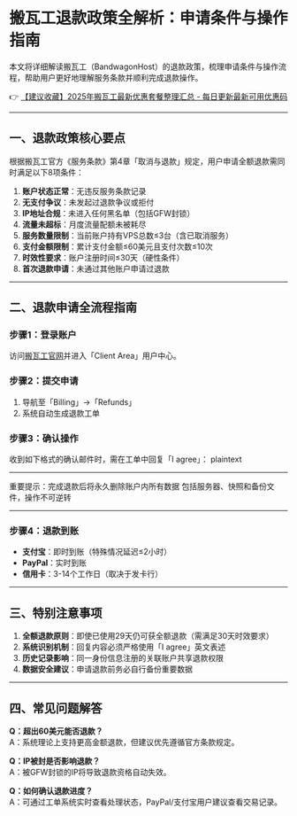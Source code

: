 # 搬瓦工退款政策全解析：申请条件与操作指南

本文将详细解读搬瓦工（BandwagonHost）的退款政策，梳理申请条件与操作流程，帮助用户更好地理解服务条款并顺利完成退款操作。

👉 [【建议收藏】2025年搬瓦工最新优惠套餐整理汇总 - 每日更新最新可用优惠码](https://bit.ly/banwagon)

---

## 一、退款政策核心要点

根据搬瓦工官方《服务条款》第4章「取消与退款」规定，用户申请全额退款需同时满足以下8项条件：

1. **账户状态正常**：无违反服务条款记录
2. **无支付争议**：未发起过退款争议或拒付
3. **IP地址合规**：未进入任何黑名单（包括GFW封锁）
4. **流量未超标**：月度流量配额未被耗尽
5. **服务数量限制**：当前账户持有VPS总数≤3台（含已取消服务）
6. **支付金额限制**：累计支付金额≤60美元且支付次数≤10次
7. **时效性要求**：账户注册时间≤30天（硬性条件）
8. **首次退款申请**：未通过其他账户申请过退款

---

## 二、退款申请全流程指南

### 步骤1：登录账户
访问[搬瓦工官网](https://bit.ly/banwagon)并进入「Client Area」用户中心。

### 步骤2：提交申请
1. 导航至「Billing」→「Refunds」
2. 系统自动生成退款工单

### 步骤3：确认操作
收到如下格式的确认邮件时，需在工单中回复「I agree」：
plaintext
*******************************************************
重要提示：完成退款后将永久删除账户内所有数据
包括服务器、快照和备份文件，操作不可逆转
*******************************************************

### 步骤4：退款到账
- **支付宝**：即时到账（特殊情况延迟≤2小时）
- **PayPal**：实时到账
- **信用卡**：3-14个工作日（取决于发卡行）

---

## 三、特别注意事项

1. **全额退款原则**：即使已使用29天仍可获全额退款（需满足30天时效要求）
2. **系统识别机制**：回复内容必须严格使用「I agree」英文表述
3. **历史记录影响**：同一身份信息注册的关联账户共享退款权限
4. **数据安全建议**：申请退款前务必自行备份重要数据

---

## 四、常见问题解答

**Q：超出60美元能否退款？**  
A：系统理论上支持更高金额退款，但建议优先遵循官方条款规定。

**Q：IP被封是否影响退款？**  
A：被GFW封锁的IP将导致退款资格自动失效。

**Q：如何确认退款进度？**  
A：可通过工单系统实时查看处理状态，PayPal/支付宝用户建议查看交易记录。